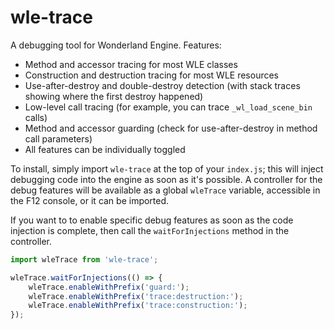 # wle-trace

A debugging tool for Wonderland Engine. Features:
- Method and accessor tracing for most WLE classes
- Construction and destruction tracing for most WLE resources
- Use-after-destroy and double-destroy detection (with stack traces showing where the first destroy happened)
- Low-level call tracing (for example, you can trace `_wl_load_scene_bin` calls)
- Method and accessor guarding (check for use-after-destroy in method call parameters)
- All features can be individually toggled

To install, simply import `wle-trace` at the top of your `index.js`; this will
inject debugging code into the engine as soon as it's possible. A controller for
the debug features will be available as a global `wleTrace` variable, accessible
in the F12 console, or it can be imported.

If you want to to enable specific debug features as soon as the code injection
is complete, then call the `waitForInjections` method in the controller.
```js
import wleTrace from 'wle-trace';

wleTrace.waitForInjections(() => {
    wleTrace.enableWithPrefix('guard:');
    wleTrace.enableWithPrefix('trace:destruction:');
    wleTrace.enableWithPrefix('trace:construction:');
});
```
